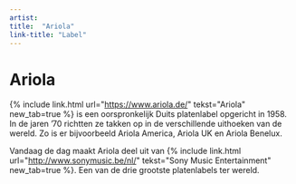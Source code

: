 ```yaml
---
artist: 
title:  "Ariola"
link-title: "Label"
---
```


# Ariola
{% include link.html url="https://www.ariola.de/" tekst="Ariola" new_tab=true %} is een oorspronkelijk Duits platenlabel opgericht in 1958. In de jaren ’70 richtten ze takken op in de verschillende uithoeken van de wereld. Zo is er bijvoorbeeld Ariola America, Ariola UK en Ariola Benelux. Vandaag de dag maakt Ariola deel uit van {% include link.html url="http://www.sonymusic.be/nl/" tekst="Sony Music Entertainment" new_tab=true %}. Een van de drie grootste platenlabels ter wereld. 